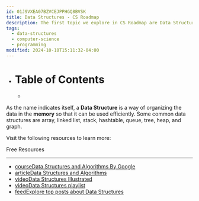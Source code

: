 ```yaml
---
id: 01J9VXEA07BZVCEJPPHGQ8BVSK
title: Data Structures - CS Roadmap
description: The first topic we explore in CS Roadmap are Data Structures
tags:
  - data-structures
  - computer-science
  - programming
modified: 2024-10-10T15:11:32-04:00
---
```

- # Table of Contents
	- 

As the name indicates itself, a **Data Structure** is a way of organizing the data in the **memory** so that it can be used efficiently. Some common data structures are array, linked list, stack, hashtable, queue, tree, heap, and graph.

Visit the following resources to learn more:

Free Resources

---

- [courseData Structures and Algorithms By Google](https://techdevguide.withgoogle.com/paths/data-structures-and-algorithms/)
- [articleData Structures and Algorithms](https://www.javatpoint.com/data-structure-tutorial)
- [videoData Structures Illustrated](https://www.youtube.com/watch?v=9rhT3P1MDHk&list=PLkZYeFmDuaN2-KUIv-mvbjfKszIGJ4FaY)
- [videoData Structures playlist](https://youtube.com/playlist?list=PLDV1Zeh2NRsB6SWUrDFW2RmDotAfPbeHu&si=_EEf7x58G6lUcMGG)
- [feedExplore top posts about Data Structures](https://app.daily.dev/tags/data-structures?ref=roadmapsh)
